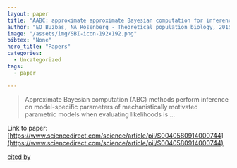 ```yaml
---
layout: paper
title: "AABC: approximate approximate Bayesian computation for inference in population-genetic models"
author: "EO Buzbas, NA Rosenberg - Theoretical population biology, 2015 - Elsevier"
image: "/assets/img/SBI-icon-192x192.png"
bibtex: "None"
hero_title: "Papers"
categories:
  - Uncategorized
tags:
  - paper

---
```

>Approximate Bayesian computation (ABC) methods perform inference on model-specific parameters of mechanistically motivated parametric models when evaluating likelihoods is …

Link to paper: [https://www.sciencedirect.com/science/article/pii/S0040580914000744](https://www.sciencedirect.com/science/article/pii/S0040580914000744)

[cited by](https://scholar.google.com/scholar?cites=16121802686828083714&as_sdt=2005&sciodt=0,5&hl=en&num=20)
